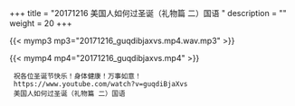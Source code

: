 +++
title = "20171216  美国人如何过圣诞（礼物篇 二）国语 "
description = ""
weight = 20
+++

{{< mymp3 mp3="20171216_guqdibjaxvs.mp4.wav.mp3" >}}

{{< mymp4 mp4="20171216_guqdibjaxvs.mp4" >}}

     祝各位圣诞节快乐！身体健康！万事如意！ 
     https://www.youtube.com/watch?v=guqdiBjaXvs 
     美国人如何过圣诞（礼物篇 二）国语 
